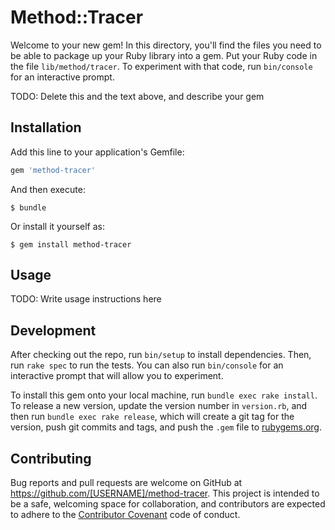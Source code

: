 # Method::Tracer

Welcome to your new gem! In this directory, you'll find the files you need to be able to package up your Ruby library into a gem. Put your Ruby code in the file `lib/method/tracer`. To experiment with that code, run `bin/console` for an interactive prompt.

TODO: Delete this and the text above, and describe your gem

## Installation

Add this line to your application's Gemfile:

```ruby
gem 'method-tracer'
```

And then execute:

    $ bundle

Or install it yourself as:

    $ gem install method-tracer

## Usage

TODO: Write usage instructions here

## Development

After checking out the repo, run `bin/setup` to install dependencies. Then, run `rake spec` to run the tests. You can also run `bin/console` for an interactive prompt that will allow you to experiment.

To install this gem onto your local machine, run `bundle exec rake install`. To release a new version, update the version number in `version.rb`, and then run `bundle exec rake release`, which will create a git tag for the version, push git commits and tags, and push the `.gem` file to [rubygems.org](https://rubygems.org).

## Contributing

Bug reports and pull requests are welcome on GitHub at https://github.com/[USERNAME]/method-tracer. This project is intended to be a safe, welcoming space for collaboration, and contributors are expected to adhere to the [Contributor Covenant](http://contributor-covenant.org) code of conduct.

